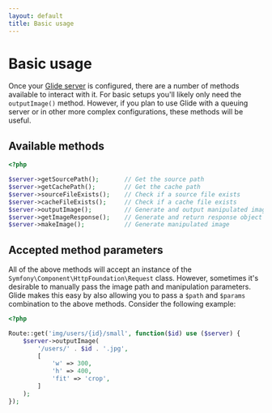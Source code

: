 ```yaml
---
layout: default
title: Basic usage
---
```


# Basic usage

Once your [Glide server](/config/the-server/) is configured, there are a number of methods available to interact with it. For basic setups you'll likely only need the `outputImage()` method. However, if you plan to use Glide with a queuing server or in other more complex configurations, these methods will be useful.

## Available methods

```php
<?php

$server->getSourcePath();       // Get the source path
$server->getCachePath();        // Get the cache path
$server->sourceFileExists();    // Check if a source file exists
$server->cacheFileExists();     // Check if a cache file exists
$server->outputImage();         // Generate and output manipulated image
$server->getImageResponse();    // Generate and return response object of manipulated image
$server->makeImage();           // Generate manipulated image
```

## Accepted method parameters

All of the above methods will accept an instance of the `Symfony\Component\HttpFoundation\Request` class. However, sometimes it's desirable to manually pass the image path and manipulation parameters. Glide makes this easy by also allowing you to pass a `$path` and `$params` combination to the above methods. Consider the following example:

```php
<?php

Route::get('img/users/{id}/small', function($id) use ($server) {
    $server->outputImage(
        '/users/' . $id . '.jpg',
        [
            'w' => 300,
            'h' => 400,
            'fit' => 'crop',
        ]
    );
});
```

